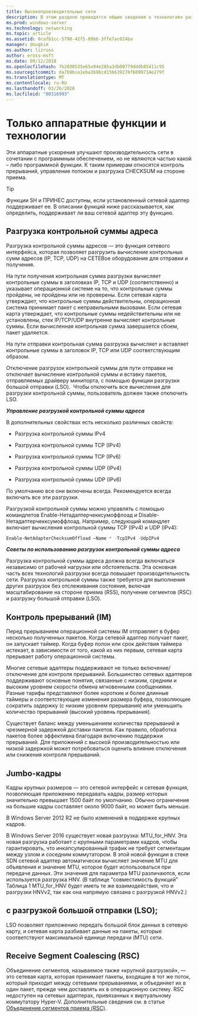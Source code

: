 ```yaml
---
title: Высокопроизводительные сети
description: В этом разделе приводятся общие сведения о технологиях разгрузки и оптимизации в Windows Server 2016, а также ссылки на дополнительные рекомендации по этим технологиям.
ms.prod: windows-server
ms.technology: networking
ms.topic: article
ms.assetid: 0cafb1cc-5798-42f5-89b6-3ffe7ac024ba
manager: dougkim
ms.author: lizross
author: eross-msft
ms.date: 09/12/2018
ms.openlocfilehash: 7b2030535e65a94e285a3db00779dddb85411c95
ms.sourcegitcommit: da7b9bce1eba369bcd156639276f6899714e279f
ms.translationtype: MT
ms.contentlocale: ru-RU
ms.lasthandoff: 03/26/2020
ms.locfileid: "80316993"
---
```

# <a name="hardware-only-ho-features-and-technologies"></a>Только аппаратные функции и технологии

Эти аппаратные ускорения улучшают производительность сети в сочетании с программным обеспечением, но не являются частью какой – либо программной функции. К таким примерам относятся контроль прерываний, управление потоком и разгрузка CHECKSUM на стороне приема.

>[!TIP]
>Функции SH и ПРИНЕС доступны, если установленный сетевой адаптер поддерживает ее. В описании функций ниже рассказывается, как определить, поддерживает ли ваш сетевой адаптер эту функцию.

## <a name="address-checksum-offload"></a>Разгрузка контрольной суммы адреса

Разгрузка контрольной суммы адресов — это функция сетевого интерфейса, которая позволяет разгрузить вычисление контрольных сумм адресов (IP, TCP, UDP) на СЕТЕВое оборудование для отправки и получения.

На пути получения контрольная сумма разгрузки вычисляет контрольные суммы в заголовках IP, TCP и UDP (соответственно) и указывает операционной системе на то, что контрольные суммы пройдены, не пройдены или не проверены. Если сетевая карта утверждает, что контрольные суммы действительны, операционная система принимает пакет с неправильными вызовами. Если сетевая карта утверждает, что контрольные суммы недействительны или не установлены, стек IP/TCP/UDP внутренне вычисляет контрольные суммы. Если вычисленная контрольная сумма завершается сбоем, пакет удаляется.

На пути отправки контрольная сумма разгрузка вычисляет и вставляет контрольные суммы в заголовок IP, TCP или UDP соответствующим образом.

Отключение разгрузок контрольной суммы для пути отправки не отключает вычисление контрольной суммы и вставку пакетов, отправляемых драйверу минипорта, с помощью функции разгрузки большой отправки (LSO).  Чтобы отключить все вычисления для разгрузки контрольной суммы, пользователь должен также отключить LSO.

_**Управление разгрузкой контрольной суммы адреса**_

В дополнительных свойствах есть несколько различных свойств:

-   Разгрузка контрольной суммы IPv4

-   Разгрузка контрольной суммы TCP (IPv4)

-   Разгрузка контрольной суммы TCP (IPv6)

-   Разгрузка контрольной суммы UDP (IPv4)

-   Разгрузка контрольной суммы UDP (IPv6)

По умолчанию все они включены всегда. Рекомендуется всегда включать все эти разгрузки.

Разгрузкой контрольной суммы можно управлять с помощью командлетов Enable-Нетадаптерчекксумоффлоад и Disable-Нетадаптерчекксумоффлоад. Например, следующий командлет включает вычисления контрольной суммы TCP (IPv4) и UDP (IPv4):

```PowerShell
Enable-NetAdapterChecksumOffload –Name * -TcpIPv4 -UdpIPv4
```

_**Советы по использованию разгрузок контрольной суммы адреса**_

Разгрузка контрольной суммы адреса должна всегда включаться независимо от рабочей нагрузки или обстоятельств. Эта основная часть всех технологий разгрузки всегда повышает производительность сети. Разгрузка контрольной суммы также требуется для выполнения других разгрузок без отслеживания состояния, включая масштабирование на стороне приема (RSS), получение сегментов (RSC) и разгрузку большой отправки (LSO).

## <a name="interrupt-moderation-im"></a>Контроль прерываний (IM)

Перед прерыванием операционной системы IM отправляет в буфер несколько полученных пакетов. Когда сетевой адаптер получает пакет, он запускает таймер. Когда буфер полон или срок действия таймера истекает, в зависимости от того, какой из них первым, сетевая карта прерывает работу операционной системы. 

Многие сетевые адаптеры поддерживают не только включение/отключение для контроля прерываний. Большинство сетевых адаптеров поддерживают основные понятия, связанные с низким, средним и высоким уровнем скорости обмена мгновенными сообщениями. Разные тарифы представляют более короткие и более длинные таймеры и соответствующие изменения размера буфера, позволяющие сократить задержку (с низким уровнем прерывания) или уменьшить количество прерываний (высокий уровень прерывания).

Существует баланс между уменьшением количества прерываний и чрезмерной задержкой доставки пакетов. Как правило, обработка пакетов более эффективна благодаря включению поддержки прерываний. Для приложений с высокой производительностью или низкой задержкой может потребоваться оценить влияние отключения или снижения контроля прерываний.

## <a name="jumbo-frames"></a>Jumbo-кадры

Кадры крупных размеров — это сетевой интерфейс и сетевая функция, позволяющая приложению передавать кадры, размер которых значительно превышает 1500 байт по умолчанию. Обычно ограничение на большие кадры составляет около 9000 байт, но может быть меньше.

В Windows Server 2012 R2 не было изменений в поддержке крупных кадров.

В Windows Server 2016 существует новая разгрузка: MTU_for_HNV. Эта новая разгрузка работает с крупными параметрами кадров, чтобы гарантировать, что инкапсулированный трафик не требует сегментации между узлом и соседним коммутатором. В этой новой функции в стеке SDN сетевой адаптер автоматически вычисляет значение MTU для объявления и значение MTU, которое будет использоваться при передаче данных. Эти значения для параметра MTU различаются, если используется разгрузка HNV. (В таблице "совместимость функций" Таблица 1 MTU_for_HNV будет иметь те же взаимодействия, что и разгрузки HNVv2, так как она напрямую связана с разгрузкой HNVv2.)

## <a name="large-send-offload-lso"></a>с разгрузкой большой отправки (LSO);

LSO позволяет приложению передать большой блок данных в сетевую карту, и сетевая карта разбивает данные на пакеты, которые соответствуют максимальной единице передачи (MTU) сети.

## <a name="receive-segment-coalescing-rsc"></a>Receive Segment Coalescing (RSC)

Объединение сегментов, называемое также «крупной разгрузкой», — это сетевая карта, которая принимает пакеты, входящие в тот же поток, который приходит между сетевыми прерываниями, и объединяет их в один пакет, прежде чем доставлять их в операционную систему. RSC недоступен на сетевых адаптерах, привязанных к виртуальному коммутатору Hyper-V. Дополнительные сведения см. в статье [Объединение сегментов приема (RSC)](https://docs.microsoft.com/windows-server/networking/technologies/hpn/rsc-in-the-vswitch).